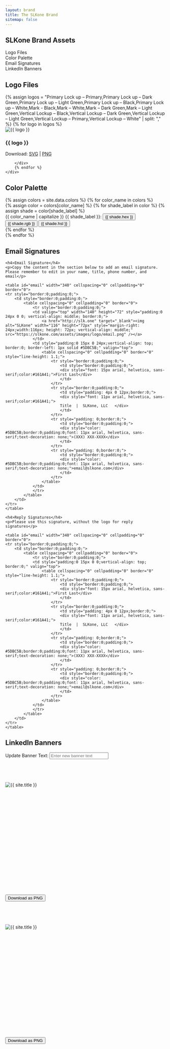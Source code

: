 ```yaml
---
layout: brand
title: The SLKone Brand
sitemap: false
---
```

<section id="toc" class="container mx-auto max-w-7xl py-20">
    <h2 class="text-4xl mb-12 font-display">SLKone Brand Assets</h2>
    <ul class="prose dark:prose-invert">
        <li><a href="#logo-downloads">Logo Files</a></li>
        <li><a href="#color-palette">Color Palette</a></li>
        <li><a href="#email-signatures">Email Signatures</a></li>
        <li><a href="#linkedin">LinkedIn Banners</a></li>
    </ul>
</section>
<script src="https://cdnjs.cloudflare.com/ajax/libs/html2canvas/1.4.1/html2canvas.min.js"></script>
<script>
document.addEventListener('click', function(event) {
    if (event.target.classList.contains('download-png')) {
        const targetId = event.target.getAttribute('data-target');
        const div = document.getElementById(targetId);
        
        if (div) {
            html2canvas(div).then(canvas => {
                const link = document.createElement('a');
                link.download = `${targetId}-image.png`;
                link.href = canvas.toDataURL('image/png');
                link.click();
            });
        }
    }
});
</script>
<section id="logo-downloads" class="py-20 container mx-auto max-w-7xl">
    <h2 class="text-4xl mb-12 font-display">Logo Files</h2>
    <div class="grid grid-cols-2 gap-8">
        {% assign logos = "Primary Lock up – Primary,Primary Lock up – Dark Green,Primary Lock up – Light Green,Primary Lock up – Black,Primary Lock up – White,Mark - Black,Mark – White,Mark – Dark Green,Mark – Light Green,Vertical Lockup – Black,Vertical Lockup – Dark Green,Vertical Lockup – Light Green,Vertical Lockup – Primary,Vertical Lockup – White" | split: "," %}
        {% for logo in logos %}
        <div class="mb-8 bg-slate-100 dark:bg-currant-300 p-8 rounded-xl text-center">
            <img src="{{ '/assets/images/logo/svg/' | append: logo | append: '.svg' }}" alt="{{ logo }}" class="h-32 w-auto mx-auto">
            <h3 class="py-4 text-xl">{{ logo }}</h3>
            <div>
            Download: <a class="text-emerald dark:text-forest" href="{{ '/assets/images/logo/svg/' | append: logo | append: '.svg' }}">SVG</a> | <a class="text-emerald dark:text-forest" href="{{ '/assets/images/logo/png/' | append: logo | append: '.png' }}">PNG</a>
            </div>

        </div>
        {% endfor %}
    </div>
</section>
<section id="color-palette" class="py-20 container mx-auto max-w-7xl">
    <h2 class="text-4xl mb-12 font-display">Color Palette</h2>
    <div class="grid grid-cols-1 gap-8">
        {% assign colors = site.data.colors %}
        {% for color_name in colors %}
            <div class="flex items-center p-4 cursor-pointer">
                {% assign color = colors[color_name] %}
                {% for shade_label in color %}
                    {% assign shade = color[shade_label] %}
                    <div class="flex items-center mr-4">
                        <div class="bg-{{ color_name | downcase }}-{{ shade_label }} text-black p-8 rounded-xl"></div>
                        <span class="ml-2">{{ color_name | capitalize }} {{ shade_label }}: </span>
                        <button class="ml-2" onclick="copyToClipboard('{{ shade.hex }}')">{{ shade.hex }}</button> 
                        <button class="ml-2" onclick="copyToClipboard('{{ shade.rgb }}')">{{ shade.rgb }}</button> 
                        <button class="ml-2" onclick="copyToClipboard('{{ shade.hsl }}')">{{ shade.hsl }}</button>
                    </div>
                {% endfor %}
            </div>
        {% endfor %}
    </div>
</section>

<script>
    function copyToClipboard(hex, rgb, hsl) {
        const text = `HEX: ${hex}, RGB: ${rgb}, HSL: ${hsl}`;
        navigator.clipboard.writeText(text).then(() => {
            alert(`Copied: ${text}`);
        });
    }
</script>
<section id="email-signatures" class="py-20 container mx-auto max-w-7xl">
    <h2 class="text-4xl mb-12 font-display">Email Signatures</h2>
        
    <h4>Email Signature</h4>
    <p>Copy the content in the section below to add an email signature. Please remember to edit in your name, title, phone number, and email</p>

    <table id="email" width="340" cellspacing="0" cellpadding="0" border="0">
    <tr style="border:0;padding:0;">
        <td style="border:0;padding:0;">
            <table cellspacing="0" cellpadding="0" border="0">
                <tr style="border:0;padding:0;">
                <td valign="top" width="140" height="72" style="padding:0 24px 0 0; vertical-align: middle; border:0;">
                    <a href="http://slk.one" target="_blank"><img alt="SLKone" width="116" height="72px" style="margin-right: 24px;width:116px; height: 72px; vertical-align: middle;" src="https://slkone.com/assets/images/logo/email.png" /></a>
                </td>
                <td style="padding:0 15px 0 24px;vertical-align: top; border:0; border-left: 1px solid #5DBC5B;" valign="top">
                    <table cellspacing="0" cellpadding="0" border="0" style="line-height: 1.1;">
                        <tr style="border:0;padding:0;">
                            <td style="border:0;padding:0;">
                            <div style="font: 15px arial, helvetica, sans-serif;color:#161A41;">First Last</div>
                            </td>
                        </tr>
                        <tr style="border:0;padding:0;">
                            <td style="padding: 4px 0 12px;border:0;">
                            <div style="font: 11px arial, helvetica, sans-serif;color:#161A41;">
                            Title  |  SLKone, LLC   </div>
                            </td>
                        </tr>
                        <tr style="padding: 0;border:0;">
                            <td style="border:0;padding:0;">
                            <div style="color: #5DBC5B;border:0;padding:0;font: 11px arial, helvetica, sans-serif;text-decoration: none;">(XXX) XXX-XXXX</div>
                            </td>
                        </tr>
                        <tr style="padding: 0;border:0;">
                            <td style="border:0;padding:0;">
                            <div style="color: #5DBC5B;border:0;padding:0;font: 11px arial, helvetica, sans-serif;text-decoration: none;">email@slkone.com</div>
                            </td>
                        </tr>
                    </table>
                </td>
                </tr>
            </table>
        </td>
    </tr>
    </table>

    <h4>Reply Signatures</h4>
    <p>Please use this signature, without the logo for reply signatures</p>

    <table id="email" width="340" cellspacing="0" cellpadding="0" border="0">
    <tr style="border:0;padding:0;">
        <td style="border:0;padding:0;">
            <table cellspacing="0" cellpadding="0" border="0">
                <tr style="border:0;padding:0;">
                <td style="padding:0 15px 0 0;vertical-align: top; border:0;" valign="top">
                    <table cellspacing="0" cellpadding="0" border="0" style="line-height: 1.1;">
                        <tr style="border:0;padding:0;">
                            <td style="border:0;padding:0;">
                            <div style="font: 15px arial, helvetica, sans-serif;color:#161A41;">First Last</div>
                            </td>
                        </tr>
                        <tr style="border:0;padding:0;">
                            <td style="padding: 4px 0 12px;border:0;">
                            <div style="font: 11px arial, helvetica, sans-serif;color:#161A41;">
                            Title  |  SLKone, LLC   </div>
                            </td>
                        </tr>
                        <tr style="padding: 0;border:0;">
                            <td style="border:0;padding:0;">
                            <div style="color: #5DBC5B;border:0;padding:0;font: 11px arial, helvetica, sans-serif;text-decoration: none;">(XXX) XXX-XXXX</div>
                            </td>
                        </tr>
                        <tr style="padding: 0;border:0;">
                            <td style="border:0;padding:0;">
                            <div style="color: #5DBC5B;border:0;padding:0;font: 11px arial, helvetica, sans-serif;text-decoration: none;">email@slkone.com</div>
                            </td>
                        </tr>
                    </table>
                </td>
                </tr>
            </table>
        </td>
    </tr>
    </table>
</section>
<section id="linkedin" class="flex flex-col justify-center items-center py-20">
    <div class="container mx-auto max-w-7xl">
        <h2 class="text-4xl mb-12 font-display">LinkedIn Banners</h2>
        <div class="mb-8 w-full">
            <form id="banner-text-form" class="flex flex-col items-center w-1/2">
                <label for="banner-text" class="mb-2 text-lg">Update Banner Text:</label>
                <input 
                    type="text" 
                    id="banner-text" 
                    name="banner-text" 
                    class="w-full p-2 border border-gray-300 rounded" 
                    placeholder="Enter new banner text"
                >
            </form>
        </div>
    </div>
    <div class="mb-8" style="width: 1584px; height: 396px;">
        <div id="white-linkedin-bg" class="bg-white overflow-hidden relative z-[-1] flex flex-row items-center justify-end p-16 text-right w-[1584px] h-[396px]" style="width: 1584px; height: 396px;">
            <canvas
                class="windmap-canvas absolute w-screen h-full left-0 z-0"
                data-num-streamlines="100"
                data-num-animated="0"
                data-num-colors="3"
                data-opacity="0.3"
                data-scale="0.00015"
            ></canvas>
            <h2 class="linkedin-banner-text text-5xl font-display text-currant mr-16 z-10 ml-[400px] text-right" style="text-align:right">Bridge strategy to measurable success</h2>
            <img src="{{ '/assets/images/logo_light.svg' }}" alt="{{ site.title }}" class="h-32 w-auto z-10 ">
        </div>
    </div>
    <button class="download-png bg-emerald dark:bg-forest text-white dark:text-currant text-2xl transition-all p-4 rounded-full px-8 duration-300 hover:bg-emerald-500 dark:hover:bg-forest-500 mb-8" data-target="white-linkedin-bg">
        Download as PNG
    </button>
    <div class="mb-8" style="width: 1584px; height: 396px;">
        <div id="currant-linkedin-bg" class="bg-currant overflow-hidden relative z-[-1] flex flex-row items-center justify-end p-16 text-right w-[1584px] h-[396px]" style="width: 1584px; height: 396px;">
            <canvas
                class="windmap-canvas absolute w-screen h-full left-0 z-0"
                data-num-streamlines="100"
                data-num-animated="0"
                data-num-colors="3"
                data-opacity="0.75"
                data-scale="0.00015"
            ></canvas>
            <h2 class="linkedin-banner-text text-5xl font-display text-white mr-16 z-10 ml-[400px] text-right" style="text-align:right">Bridge strategy to measurable success</h2>
            <img src="{{ '/assets/images/logo_dark.svg' }}" alt="{{ site.title }}" class="h-32 w-auto z-10 ">
        </div>
    </div>
    <button class="download-png bg-emerald dark:bg-forest text-white dark:text-currant text-2xl transition-all p-4 rounded-full px-8 duration-300 hover:bg-emerald-500 dark:hover:bg-forest-500 mb-8" data-target="currant-linkedin-bg">
        Download as PNG
    </button>
    <script>
        document.getElementById('banner-text').addEventListener('input', function(event) {
            const newText = event.target.value;
            const bannerTexts = document.querySelectorAll('.linkedin-banner-text');
            bannerTexts.forEach(function(h2) {
                h2.textContent = newText;
            });
        });
    </script>
</section>


